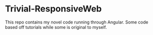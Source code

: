 # Trivial-ResponsiveWeb
This repo contains my novel code running through Angular. Some code based off tutorials while some is original to myself.
